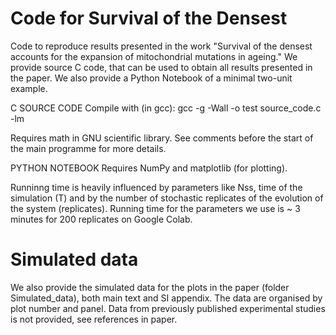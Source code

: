 # Code for Survival of the Densest
Code to reproduce results presented in the work "Survival of the densest accounts for the expansion of mitochondrial mutations in ageing."
We provide source C code, that can be used to obtain all results presented in the paper. We also provide a Python Notebook of a minimal two-unit example.

C SOURCE CODE
Compile with (in gcc): 
gcc -g -Wall -o test source_code.c -lm

Requires math in GNU scientific library.
See comments before the start of the main programme for more details.


PYTHON NOTEBOOK
Requires NumPy and matplotlib (for plotting). 

Runninng time is heavily influenced by parameters like Nss, time of the simulation (T) and by the number of stochastic replicates of the evolution of the system (replicates). Running time for the parameters we use is ~ 3 minutes for 200 replicates on Google Colab.

# Simulated data
We also provide the simulated data for the plots in the paper (folder Simulated_data), both main text and SI appendix.
The data are organised by plot number and panel. Data from previously published experimental studies is not provided, see references in paper.
